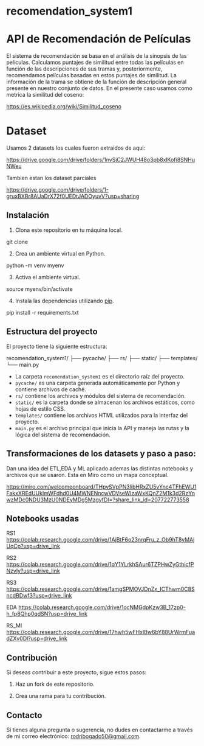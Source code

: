 # recomendation_system1

# API de Recomendación de Películas

El sistema de recomendación se basa en el análisis de la sinopsis de las películas. 
Calculamos puntajes de similitud entre todas las películas en función de las descripciones de sus tramas y, posteriormente, recomendamos películas basadas en estos puntajes de similitud.
La información de la trama se obtiene de la función de descripción general presente en nuestro conjunto de datos.
En el presente caso usamos como metrica la similitud del coseno:

https://es.wikipedia.org/wiki/Similitud_coseno

# Dataset
Usamos 2 datasets los cuales fueron extraidos de aqui:

https://drive.google.com/drive/folders/1nvSjC2JWUH48o3pb8xlKofi8SNHuNWeu

Tambien estan los dataset parciales

https://drive.google.com/drive/folders/1-gruxBXBr8AUaDrX72f0UEDtJADOyuvV?usp=sharing


## Instalación

1. Clona este repositorio en tu máquina local.

git clone <URL del repositorio>

2. Crea un ambiente virtual en Python.

python -m venv myenv


3. Activa el ambiente virtual.

source myenv/bin/activate


4. Instala las dependencias utilizando [pip](https://pip.pypa.io/en/stable/).

pip install -r requirements.txt


## Estructura del proyecto

El proyecto tiene la siguiente estructura:

recomendation_system1/
├── pycache/
├── rs/
├── static/
├── templates/
└── main.py


- La carpeta `recomendation_system1` es el directorio raíz del proyecto.
- `pycache/` es una carpeta generada automáticamente por Python y contiene archivos de caché.
- `rs/` contiene los archivos y módulos del sistema de recomendación.
- `static/` es la carpeta donde se almacenan los archivos estáticos, como hojas de estilo CSS.
- `templates/` contiene los archivos HTML utilizados para la interfaz del proyecto.
- `main.py` es el archivo principal que inicia la API y maneja las rutas y la lógica del sistema de recomendación.

## Transformaciones de los datasets y paso a paso:
Dan una idea del ETL,EDA y ML aplicado ademas las distintas notebooks y archivos que se usaron.
Esta en Miro como un mapa conceptual.

https://miro.com/welcomeonboard/THpvSVpPN3libHRxZU5vYnc4TFhEWU1FakxXREdUUklmWFdhd0U4MWNENncwVDVseWIzaWxKQnZ2M1k3d2RzYnwzMDc0NDU3MzU0NDEyMDg5MzgyfDI=?share_link_id=207722773558

## Notebooks usadas
RS1
https://colab.research.google.com/drive/1AjBtF6o23nrqFru_z_Ob9hT8yMAjUqCp?usp=drive_link

RS2
https://colab.research.google.com/drive/1qY1YLrkhSAur6TZPHwZyGthicfPNzvly?usp=drive_link

RS3
https://colab.research.google.com/drive/1amgSPMOVJDnZx_ICThwm0C8SncdBDwf3?usp=drive_link

EDA
https://colab.research.google.com/drive/1ocNMGdpKzw3B_17zp0-h_fp8Qhp0qdSN?usp=drive_link

RS_Ml
https://colab.research.google.com/drive/17hwh5wFHxIBw6bY88UrWrmFuadZXv0Dl?usp=drive_link



## Contribución

Si deseas contribuir a este proyecto, sigue estos pasos:

1. Haz un fork de este repositorio.

2. Crea una rama para tu contribución.

## Contacto

Si tienes alguna pregunta o sugerencia, no dudes en contactarme a través de mi correo electrónico: rodribogado50@gmail.com.


